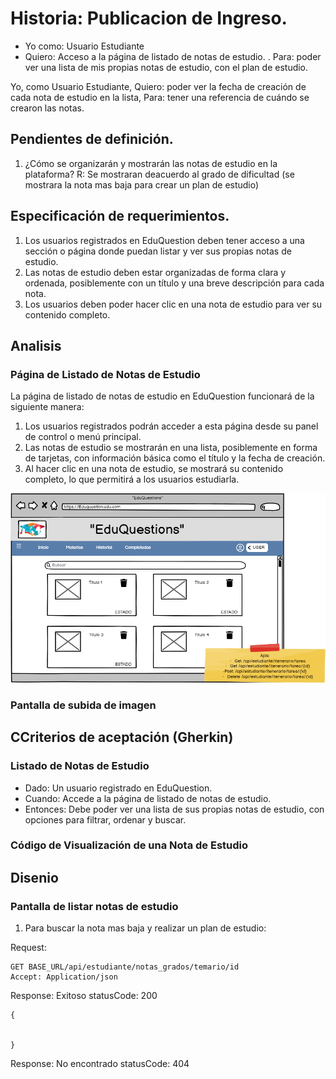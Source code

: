 # Historia: Publicacion de Ingreso.

- Yo como: Usuario Estudiante
- Quiero: Acceso a la página de listado de notas de estudio.
. Para: poder ver una lista de mis propias notas de estudio, con el plan de estudio.

Yo, como Usuario Estudiante,
Quiero: poder ver la fecha de creación de cada nota de estudio en la lista,
Para: tener una referencia de cuándo se crearon las notas.

## Pendientes de definición.

1. ¿Cómo se organizarán y mostrarán las notas de estudio en la plataforma?
R: Se mostraran deacuerdo al grado de dificultad (se mostrara la nota mas baja para crear un plan de estudio)


## Especificación de requerimientos.

1. Los usuarios registrados en EduQuestion deben tener acceso a una sección o página donde puedan listar y ver sus propias notas de estudio.
2. Las notas de estudio deben estar organizadas de forma clara y ordenada, posiblemente con un título y una breve descripción para cada nota.
3. Los usuarios deben poder hacer clic en una nota de estudio para ver su contenido completo.
## Analisis

### Página de Listado de Notas de Estudio
La página de listado de notas de estudio en EduQuestion funcionará de la siguiente manera:

1. Los usuarios registrados podrán acceder a esta página desde su panel de control o menú principal.
2. Las notas de estudio se mostrarán en una lista, posiblemente en forma de tarjetas, con información básica como el título y la fecha de creación.
3. Al hacer clic en una nota de estudio, se mostrará su contenido completo, lo que permitirá a los usuarios estudiarla.

![Alt text](Listadetareas.png)

### Pantalla de subida de imagen

## CCriterios de aceptación (Gherkin)

### Listado de Notas de Estudio
- Dado: Un usuario registrado en EduQuestion.
- Cuando: Accede a la página de listado de notas de estudio.
- Entonces: Debe poder ver una lista de sus propias notas de estudio, con opciones para filtrar, ordenar y buscar.
### Código de Visualización de una Nota de Estudio

## Disenio

### Pantalla de listar notas de estudio

1. Para buscar la nota mas baja y realizar un plan de estudio:

Request:
```
GET BASE_URL/api/estudiante/notas_grados/temario/id
Accept: Application/json
```

Response: Exitoso statusCode: 200
```
{


}
```

Response: No encontrado statusCode: 404
```

```



